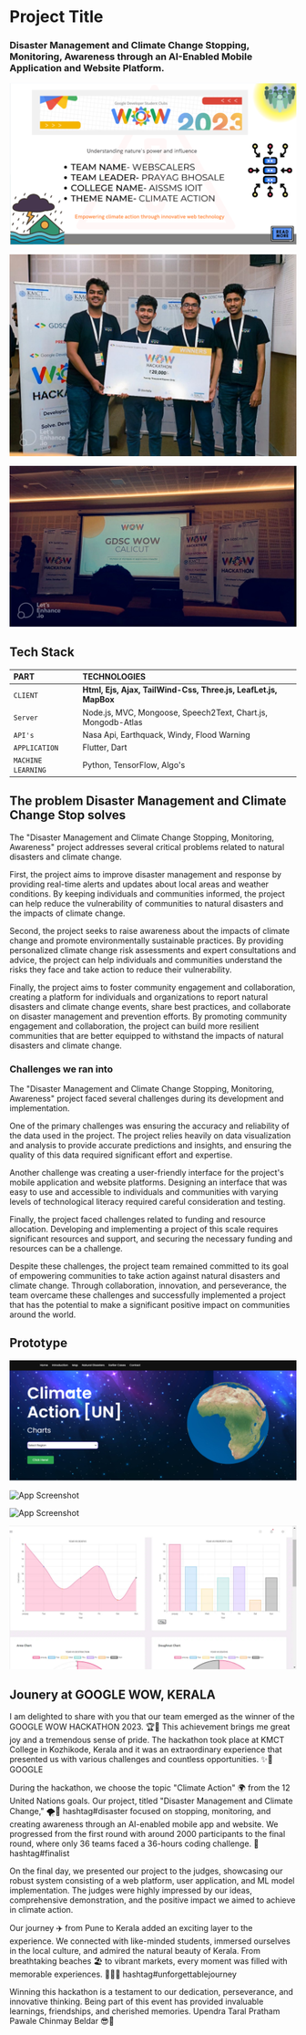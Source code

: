 # Project Title

### Disaster Management and Climate Change Stopping, Monitoring, Awareness through an AI-Enabled Mobile Application and Website Platform.

![App Screenshot](./images/GIT/1.1.png)

![App Screenshot](./images/GIT/1.2.jpg)

![App Screenshot](./images/GIT/1.3.jpg)

## Tech Stack

| PART               | TECHNOLOGIES                                                    |
| :----------------- | :-------------------------------------------------------------- |
| `CLIENT`           | **Html, Ejs, Ajax, TailWind-Css, Three.js, LeafLet.js, MapBox** |
| `Server`           | Node.js, MVC, Mongoose, Speech2Text, Chart.js, Mongodb-Atlas    |
| `API's`            | Nasa Api, Earthquack, Windy, Flood Warning                      |
| `APPLICATION`      | Flutter, Dart                                                   |
| `MACHINE LEARNING` | Python, TensorFlow, Algo's                                      |

## The problem Disaster Management and Climate Change Stop solves

The "Disaster Management and Climate Change Stopping, Monitoring, Awareness" project addresses several critical problems related to natural disasters and climate change.

First, the project aims to improve disaster management and response by providing real-time alerts and updates about local areas and weather conditions. By keeping individuals and communities informed, the project can help reduce the vulnerability of communities to natural disasters and the impacts of climate change.

Second, the project seeks to raise awareness about the impacts of climate change and promote environmentally sustainable practices. By providing personalized climate change risk assessments and expert consultations and advice, the project can help individuals and communities understand the risks they face and take action to reduce their vulnerability.

Finally, the project aims to foster community engagement and collaboration, creating a platform for individuals and organizations to report natural disasters and climate change events, share best practices, and collaborate on disaster management and prevention efforts. By promoting community engagement and collaboration, the project can build more resilient communities that are better equipped to withstand the impacts of natural disasters and climate change.

### Challenges we ran into

The "Disaster Management and Climate Change Stopping, Monitoring, Awareness" project faced several challenges during its development and implementation.

One of the primary challenges was ensuring the accuracy and reliability of the data used in the project. The project relies heavily on data visualization and analysis to provide accurate predictions and insights, and ensuring the quality of this data required significant effort and expertise.

Another challenge was creating a user-friendly interface for the project's mobile application and website platforms. Designing an interface that was easy to use and accessible to individuals and communities with varying levels of technological literacy required careful consideration and testing.

Finally, the project faced challenges related to funding and resource allocation. Developing and implementing a project of this scale requires significant resources and support, and securing the necessary funding and resources can be a challenge.

Despite these challenges, the project team remained committed to its goal of empowering communities to take action against natural disasters and climate change. Through collaboration, innovation, and perseverance, the team overcame these challenges and successfully implemented a project that has the potential to make a significant positive impact on communities around the world.

## Prototype

![App Screenshot](./images/GIT/1.webp.png)

![App Screenshot](./images/GIT/2.webp)

![App Screenshot](./images/GIT/3.webp)

![App Screenshot](./images/GIT/4.webp)

## Jounery at GOOGLE WOW, KERALA

I am delighted to share with you that our team emerged as the winner of the GOOGLE WOW HACKATHON 2023. 🏆🎉 This achievement brings me great joy and a tremendous sense of pride. The hackathon took place at KMCT College in Kozhikode, Kerala and it was an extraordinary experience that presented us with various challenges and countless opportunities. ✨🚀 GOOGLE

During the hackathon, we choose the topic "Climate Action" 🌍 from the 12 United Nations goals. Our project, titled "Disaster Management and Climate Change," 🌪️🌱 hashtag#disaster focused on stopping, monitoring, and creating awareness through an AI-enabled mobile app and website. We progressed from the first round with around 2000 participants to the final round, where only 36 teams faced a 36-hours coding challenge. 💪 hashtag#finalist

On the final day, we presented our project to the judges, showcasing our robust system consisting of a web platform, user application, and ML model implementation. The judges were highly impressed by our ideas, comprehensive demonstration, and the positive impact we aimed to achieve in climate action.

Our journey ✈️ from Pune to Kerala added an exciting layer to the experience. We connected with like-minded students, immersed ourselves in the local culture, and admired the natural beauty of Kerala. From breathtaking beaches 🏖️ to vibrant markets, every moment was filled with memorable experiences. 🌴🌊🌺 hashtag#unforgettablejourney

Winning this hackathon is a testament to our dedication, perseverance, and innovative thinking. Being part of this event has provided invaluable learnings, friendships, and cherished memories. Upendra Taral Pratham Pawale Chinmay Beldar 😎💪
